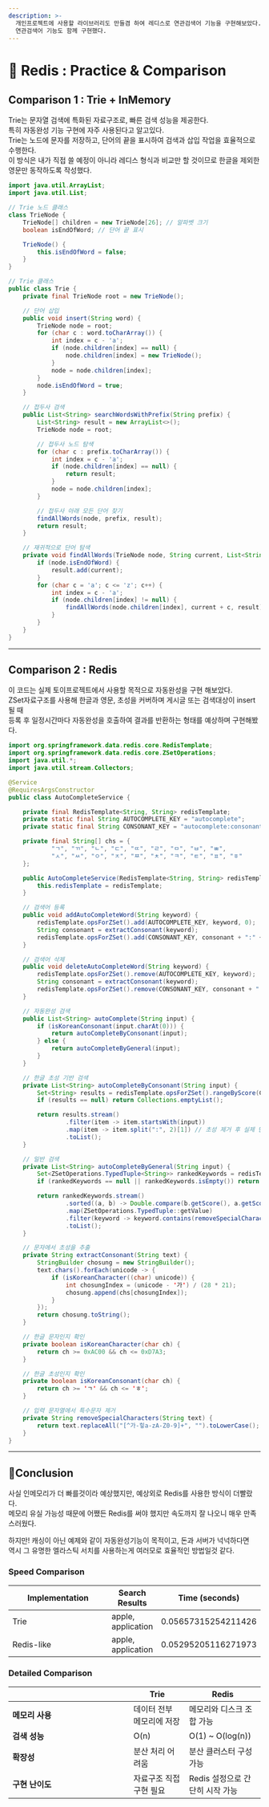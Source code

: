 ```yaml
---
description: >-
  개인프로젝트에 사용할 라이브러리도 만들겸 하여 레디스로 연관검색어 기능을 구현해보았다. 비교를 위해 Trie 구조를 사용한 인메모리
  연관검색어 기능도 함께 구현했다.
---
```


# 🐎 Redis : Practice & Comparison

## Comparison 1 : Trie + InMemory

Trie는 문자열 검색에 특화된 자료구조로, 빠른 검색 성능을 제공한다. \
특히 자동완성 기능 구현에 자주 사용된다고 알고있다. \
Trie는 노드에 문자를 저장하고, 단어의 끝을 표시하여 검색과 삽입 작업을 효율적으로 수행한다.\
이 방식은 내가 직접 쓸 예정이 아니라 레디스 형식과 비교만 할 것이므로 한글을 제외한 영문만 동작하도록 작성했다.

```java
import java.util.ArrayList;
import java.util.List;

// Trie 노드 클래스
class TrieNode {
    TrieNode[] children = new TrieNode[26]; // 알파벳 크기
    boolean isEndOfWord; // 단어 끝 표시

    TrieNode() {
        this.isEndOfWord = false;
    }
}

// Trie 클래스
public class Trie {
    private final TrieNode root = new TrieNode();

    // 단어 삽입
    public void insert(String word) {
        TrieNode node = root;
        for (char c : word.toCharArray()) {
            int index = c - 'a';
            if (node.children[index] == null) {
                node.children[index] = new TrieNode();
            }
            node = node.children[index];
        }
        node.isEndOfWord = true;
    }

    // 접두사 검색
    public List<String> searchWordsWithPrefix(String prefix) {
        List<String> result = new ArrayList<>();
        TrieNode node = root;

        // 접두사 노드 탐색
        for (char c : prefix.toCharArray()) {
            int index = c - 'a';
            if (node.children[index] == null) {
                return result;
            }
            node = node.children[index];
        }

        // 접두사 아래 모든 단어 찾기
        findAllWords(node, prefix, result);
        return result;
    }

    // 재귀적으로 단어 탐색
    private void findAllWords(TrieNode node, String current, List<String> result) {
        if (node.isEndOfWord) {
            result.add(current);
        }
        for (char c = 'a'; c <= 'z'; c++) {
            int index = c - 'a';
            if (node.children[index] != null) {
                findAllWords(node.children[index], current + c, result);
            }
        }
    }
}
```

***

## Comparison 2 : Redis

이 코드는 실제 토이프로젝트에서 사용할 목적으로 자동완성을 구현 해보았다.\
ZSet자료구조를 사용해 한글과 영문, 초성을 커버하며 게시글 또는 검색대상이 insert될 때 \
등록 후 일정시간마다 자동완성을 호출하여 결과를 반환하는 형태를 예상하며 구현해봤다.

```java
import org.springframework.data.redis.core.RedisTemplate;
import org.springframework.data.redis.core.ZSetOperations;
import java.util.*;
import java.util.stream.Collectors;

@Service
@RequiresArgsConstructor
public class AutoCompleteService {

    private final RedisTemplate<String, String> redisTemplate;
    private static final String AUTOCOMPLETE_KEY = "autocomplete";
    private static final String CONSONANT_KEY = "autocomplete:consonant";

    private final String[] chs = {
            "ㄱ", "ㄲ", "ㄴ", "ㄷ", "ㄸ", "ㄹ", "ㅁ", "ㅂ", "ㅃ",
            "ㅅ", "ㅆ", "ㅇ", "ㅈ", "ㅉ", "ㅊ", "ㅋ", "ㅌ", "ㅍ", "ㅎ"
    };

    public AutoCompleteService(RedisTemplate<String, String> redisTemplate) {
        this.redisTemplate = redisTemplate;
    }

    // 검색어 등록
    public void addAutoCompleteWord(String keyword) {
        redisTemplate.opsForZSet().add(AUTOCOMPLETE_KEY, keyword, 0);
        String consonant = extractConsonant(keyword);
        redisTemplate.opsForZSet().add(CONSONANT_KEY, consonant + ":" + keyword, 0);
    }

    // 검색어 삭제
    public void deleteAutoCompleteWord(String keyword) {
        redisTemplate.opsForZSet().remove(AUTOCOMPLETE_KEY, keyword);
        String consonant = extractConsonant(keyword);
        redisTemplate.opsForZSet().remove(CONSONANT_KEY, consonant + ":" + keyword);
    }

    // 자동완성 검색
    public List<String> autoComplete(String input) {
        if (isKoreanConsonant(input.charAt(0))) {
            return autoCompleteByConsonant(input);
        } else {
            return autoCompleteByGeneral(input);
        }
    }

    // 한글 초성 기반 검색
    private List<String> autoCompleteByConsonant(String input) {
        Set<String> results = redisTemplate.opsForZSet().rangeByScore(CONSONANT_KEY, 0, 0);
        if (results == null) return Collections.emptyList();

        return results.stream()
                .filter(item -> item.startsWith(input))
                .map(item -> item.split(":", 2)[1]) // 초성 제거 후 실제 단어 반환
                .toList();
    }

    // 일반 검색
    private List<String> autoCompleteByGeneral(String input) {
        Set<ZSetOperations.TypedTuple<String>> rankedKeywords = redisTemplate.opsForZSet().rangeWithScores(AUTOCOMPLETE_KEY, 0, -1);
        if (rankedKeywords == null || rankedKeywords.isEmpty()) return Collections.emptyList();

        return rankedKeywords.stream()
                .sorted((a, b) -> Double.compare(b.getScore(), a.getScore())) // 내림차순 정렬
                .map(ZSetOperations.TypedTuple::getValue)
                .filter(keyword -> keyword.contains(removeSpecialCharacters(input)))
                .toList();
    }

    // 문자에서 초성을 추출
    private String extractConsonant(String text) {
        StringBuilder chosung = new StringBuilder();
        text.chars().forEach(unicode -> {
            if (isKoreanCharacter((char) unicode)) {
                int chosungIndex = (unicode - '가') / (28 * 21);
                chosung.append(chs[chosungIndex]);
            }
        });
        return chosung.toString();
    }

    // 한글 문자인지 확인
    private boolean isKoreanCharacter(char ch) {
        return ch >= 0xAC00 && ch <= 0xD7A3;
    }

    // 한글 초성인지 확인
    private boolean isKoreanConsonant(char ch) {
        return ch >= 'ㄱ' && ch <= 'ㅎ';
    }

    // 입력 문자열에서 특수문자 제거
    private String removeSpecialCharacters(String text) {
        return text.replaceAll("[^가-힣a-zA-Z0-9]+", "").toLowerCase();
    }
}
```

***

## Conclusion

사실 인메모리가 더 빠를것이라 예상했지만, 예상외로 Redis를 사용한 방식이 더빨랐다. \
메모리 유실 가능성 때문에 어쨌든 Redis를 써야 했지만 속도까지 잘 나오니 매우 만족스러웠다.

하지만! 캐싱이 아닌 예제와 같이 자동완성기능이 목적이고, 돈과 서버가 넉넉하다면 \
역시 그 유명한 엘라스틱 서치를 사용하는게 여러모로 효율적인 방법일것 같다.

### Speed Comparison

<table><thead><tr><th width="226">Implementation</th><th>Search Results</th><th>Time (seconds)</th></tr></thead><tbody><tr><td>Trie</td><td>apple, application</td><td>0.05657315254211426</td></tr><tr><td>Redis-like</td><td>apple, application</td><td>0.05295205116271973</td></tr></tbody></table>

### Detailed Comparison

<table><thead><tr><th width="226"></th><th>Trie</th><th>Redis</th></tr></thead><tbody><tr><td><strong>메모리 사용</strong></td><td>데이터 전부 메모리에 저장</td><td>메모리와 디스크 조합 가능</td></tr><tr><td><strong>검색 성능</strong></td><td>O(n)</td><td>O(1) ~ O(log(n))</td></tr><tr><td><strong>확장성</strong></td><td>분산 처리 어려움</td><td>분산 클러스터 구성 가능</td></tr><tr><td><strong>구현 난이도</strong></td><td>자료구조 직접 구현 필요</td><td>Redis 설정으로 간단히 시작 가능</td></tr></tbody></table>
